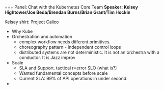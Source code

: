 === Panel: Chat with the Kubernetes Core Team
**Speaker: Kelsey Hightower/Joe Beda/Brendan Burns/Brian Grant/Tim Hockin**

Kelsey shirt: Project Calico

* Why Kube
* Orchestration and automation
    * complex workflow needs different primitives.
    * choreography pattern - independent control loops
    * distributed systems are not deterministic. It is not an orchestra with a conductor. It is Jazz improv
* Scale
    * SLA and Support. tactical r=error SLO (what is?)
    * Wanted fundamental concepts before scale
    * Current SLA: 99% of API operations in under second.
*  

